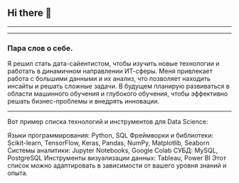 ## Hi there 👋
---
***

### Пара слов о себе.
Я решил стать дата-сайентистом, чтобы изучить новые технологии и работать в динамичном направлении ИТ-сферы. Меня привлекает работа с большими данными и их анализ, что позволяет находить инсайты и решать сложные задачи. В будущем планирую развиваться в области машинного обучения и глубокого обучения, чтобы эффективно решать бизнес-проблемы и внедрять инновации.

---

Вот пример списка технологий и инструментов для Data Science:

Языки программирования: Python, SQL
Фреймворки и библиотеки: Scikit-learn, TensorFlow, Keras, Pandas, NumPy, Matplotlib, Seaborn
Системы аналитики: Jupyter Notebooks, Google Colab
СУБД: MySQL, PostgreSQL
Инструменты визуализации данных: Tableau, Power BI
Этот список можно адаптировать в зависимости от вашего уровня знаний и опыта.

<!--
**Asadbek19/Asadbek19** is a ✨ _special_ ✨ repository because its `README.md` (this file) appears on your GitHub profile.

Here are some ideas to get you started:

- 🔭 I’m currently working on ...
- 🌱 I’m currently learning ...
- 👯 I’m looking to collaborate on ...
- 🤔 I’m looking for help with ...
- 💬 Ask me about ...
- 📫 How to reach me: ...
- 😄 Pronouns: ...
- ⚡ Fun fact: ...
-->

